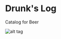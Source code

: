 Drunk's Log
=========

Catalog for Beer

![alt tag](https://www.codeship.io/projects/cfc6d250-511f-0131-aa86-1a5f6931073e/status)
